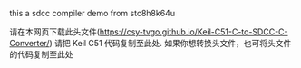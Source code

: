 this a sdcc compiler demo from stc8h8k64u




请在本网页下载此头文件(https://csy-tvgo.github.io/Keil-C51-C-to-SDCC-C-Converter/)
请把 Keil C51 代码复制至此处.
 如果你想转换头文件，也可将头文件的代码复制至此处